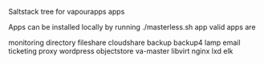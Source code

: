 Saltstack tree for vapourapps apps

Apps can be installed locally by running
./masterless.sh app
valid apps are

monitoring
directory
fileshare
cloudshare
backup
backup4
lamp
email
ticketing
proxy
wordpress
objectstore
va-master
libvirt
nginx
lxd
elk
